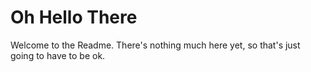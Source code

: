 # Oh Hello There

Welcome to the Readme. There's nothing much here yet, so that's just going to have to be ok.
